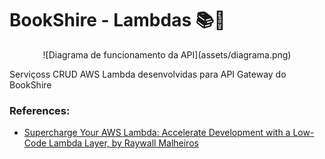 # BookShire - Lambdas 📚🌳

<div style="text-align:center">
  ![Diagrama de funcionamento da API](assets/diagrama.png)
</div>

Serviçoss CRUD AWS Lambda desenvolvidas para API Gateway do BookShire

### References:

- [Supercharge Your AWS Lambda: Accelerate Development with a Low-Code Lambda Layer, by Raywall Malheiros](https://raysouz.medium.com/supercharge-your-aws-lambda-accelerate-development-with-a-low-code-lambda-layer-ba2090e27c83)

